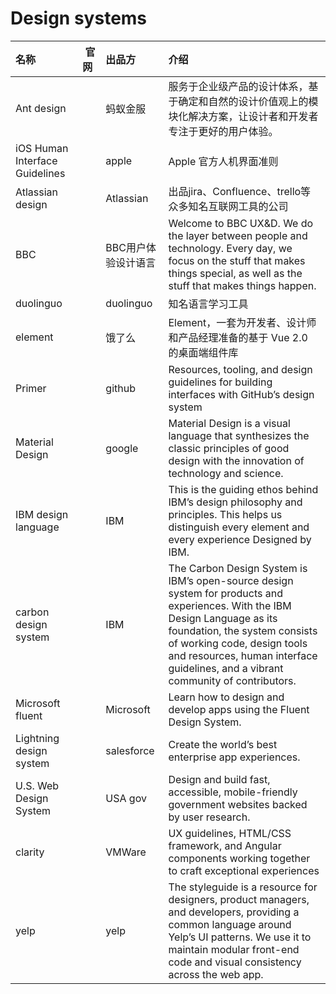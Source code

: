 # Design systems

|名称|&#160;官网&#160;|出品方|介绍|
| :-- | :--: | :-- | :-- |
| Ant design |<a href="http://ant.design" target="_blank" class="fa fa-internet-explorer"></a> | 蚂蚁金服 | 服务于企业级产品的设计体系，基于确定和自然的设计价值观上的模块化解决方案，让设计者和开发者专注于更好的用户体验。 |
| iOS Human Interface Guidelines | <a href="https://developer.apple.com/design/human-interface-guidelines/" target="_blank" class="fa fa-internet-explorer"></a> | apple | Apple 官方人机界面准则 |
| Atlassian design | <a href="https://atlassian.design/" target="_blank" class="fa fa-internet-explorer"></a> | Atlassian  | 出品jira、Confluence、trello等众多知名互联网工具的公司 |
| BBC | <a href="http://www.bbc.co.uk/gel/" target="_blank" class="fa fa-internet-explorer"></a> | BBC用户体验设计语言 | Welcome to BBC UX&D. We do the layer between people and technology. Every day, we focus on the stuff that makes things special, as well as the stuff that makes things happen. |
| duolinguo | <a href="https://www.duolingo.com/design/" target="_blank" class="fa fa-internet-explorer"></a> | duolinguo | 知名语言学习工具 |
| element | <a href="https://element.eleme.cn/#/zh-CN" target="_blank" class="fa fa-internet-explorer"></a> | 饿了么 | Element，一套为开发者、设计师和产品经理准备的基于 Vue 2.0 的桌面端组件库 |
| Primer | <a href="https://primer.style/" target="_blank" class="fa fa-internet-explorer"></a> | github | Resources, tooling, and design guidelines for building interfaces with GitHub’s design system |
| Material Design | <a href="https://material.io" target="_blank" class="fa fa-internet-explorer"></a> | google | Material Design is a visual language that synthesizes the classic principles of good design with the innovation of technology and science. |
| IBM design language | <a href="https://www.ibm.com/design/language/?no-cache=1" target="_blank" class="fa fa-internet-explorer"></a> | IBM | This is the guiding ethos behind IBM’s design philosophy and principles. This helps us distinguish every element and every experience Designed by IBM. |
| carbon design system| <a href="https://www.carbondesignsystem.com/" target="_blank" class="fa fa-internet-explorer"></a> | IBM | The Carbon Design System is IBM’s open-source design system for products and experiences. With the IBM Design Language as its foundation, the system consists of working code, design tools and resources, human interface guidelines, and a vibrant community of contributors.|
| Microsoft fluent | <a href="http://fluent.microsoft.com/" target="_blank" class="fa fa-internet-explorer"></a> | Microsoft | Learn how to design and develop apps using the Fluent Design System. |
| Lightning design system | <a href="https://www.lightningdesignsystem.com/" target="_blank" class="fa fa-internet-explorer"></a> | salesforce | Create the world’s best enterprise app experiences. |
| U.S. Web Design System | <a href="https://designsystem.digital.gov/" target="_blank" class="fa fa-internet-explorer"></a> | USA gov | Design and build fast, accessible, mobile-friendly government websites backed by user research. |
| clarity | <a href="https://clarity.design/" target="_blank" class="fa fa-internet-explorer"></a> | VMWare | UX guidelines, HTML/CSS framework, and Angular components working together to craft exceptional experiences |
| yelp | <a href="https://www.yelp.com/styleguide" target="_blank" class="fa fa-internet-explorer"></a> | yelp | The styleguide is a resource for designers, product managers, and developers, providing a common language around Yelp’s UI patterns. We use it to maintain modular front-end code and visual consistency across the web app.  |
